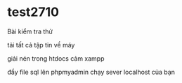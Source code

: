 # test2710
Bài kiểm tra thử

tải tất cả tập tin về máy

giải nén trong htdocs cảm xampp

đẩy file sql lên phpmyadmin
chạy sever localhost của bạn
